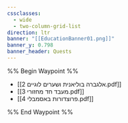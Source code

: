 ```yaml
---
cssclasses:
  - wide
  - two-column-grid-list
direction: ltr
banner: "[[EducationBanner01.png]]"
banner_y: 0.798
banner_header: Quests
---
```


%% Begin Waypoint %%
- [[2 אלגברה בוליאנית ושערים לוגיים.pdf]]
- [[3 מעבד חד מחזורי.pdf]]
- [[4 פרוצדורות באסמבלי.pdf]]

%% End Waypoint %%